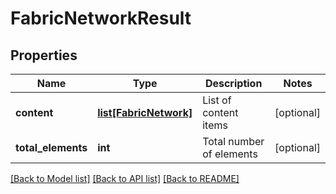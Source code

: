 # FabricNetworkResult

## Properties
Name | Type | Description | Notes
------------ | ------------- | ------------- | -------------
**content** | [**list[FabricNetwork]**](FabricNetwork.md) | List of content items | [optional] 
**total_elements** | **int** | Total number of elements | [optional] 

[[Back to Model list]](../README.md#documentation-for-models) [[Back to API list]](../README.md#documentation-for-api-endpoints) [[Back to README]](../README.md)

